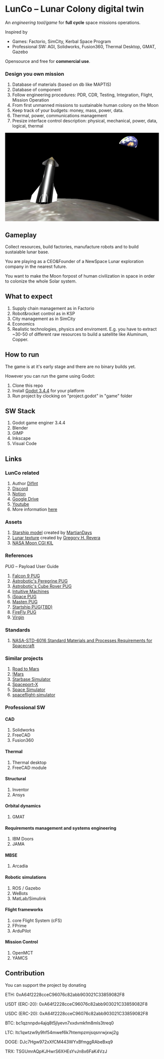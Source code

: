 # LunCo – Lunar Colony digital twin
An *engineering tool/game* for **full cycle** space missions operations. 

Inspired by 

* Games: Factorio, SimCity, Kerbal Space Program 
* Professional SW: AGI, Solidworks, Fusion360, Thermal Desktop, GMAT, Gazebo

Opensource and free for **commercial use**.

### Design you own mission ###

1. Database of materials (based on db like MAPTIS)
2. Database of component
3. Follow engineering procedures: PDR, CDR, Testing, Integration, Flight, Mission Operation
4. From first unmanned missions to sustainable human colony on the Moon
5. Keep track of your budgets: money, mass, power, data.
6. Thermal, power, communications management
7. Presize interface control description: physical, mechanical, power, data, logical, thermal

![Second screenshot](docs/assets/second_screenshot.jpg "Second screenshot")

## Gameplay
Collect resources, build factories, manufacture robots and to build sustaiable lunar base.

You are playing as a CEO&Founder of a NewSpace Lunar exploration company in the nearest future. 

You want to make the Moon forpost of human civilization in space in order to colonize the whole Solar system.

## What to expect
1. Supply chain management as in Factorio
2. Robot&rocket control as in KSP
3. City management as in SimCity
4. Economics
5. Realistic technologies, physics and enviroment. E.g. you have to extract ~30-50 of different raw resources to build a satellite like Aluminum, Copper.

## How to run
The game is at it's early stage and there are no binary builds yet. 

However you can run the game using Godot:
1. Clone this repo
2. Install [Godot 3.4.4](https://downloads.tuxfamily.org/godotengine/3.4.4/) for your platform
3. Run project by clocking on "project.godot" in "game" folder

## SW Stack
1. Godot game enginer 3.4.4
2. Blender
3. GIMP
4. Inkscape
5. Visual Code

## Links

### LunCo related
1. Author [DifInt](https://twitter.com/_Difint_)
2. [Discord](https://discord.gg/Hgc6tHmhCa)
3. [Notion](https://www.notion.so/invite/ff7a7dc226d4184c6fb77b1899d6672381be7e44)
4. [Google Drive](https://drive.google.com/drive/folders/1mYNLdYOaw__OIb7OGDZiuHmbZZAJFA7M?usp=sharing)
5. [Youtube](https://www.youtube.com/channel/UCwGFDDQcNSdXA5NxRtNbWYg/videos)
6. More information [here](https://bit.ly/3vNdfKE)

### Assets
1. [Starship model](assets/spacex-starship) created by [MartianDays](https://sketchfab.com/3d-models/spacex-starship-a8a0b69f776841a1a465cd9fb3762fd2)
2. [Lunar texture](assets/FullMoon2010.jpg) created by [Gregory H. Revera](https://en.wikipedia.org/wiki/Moon#/media/File:FullMoon2010.jpg)
3. [NASA Moon CGI KIL](https://svs.gsfc.nasa.gov/4720)

### References
*PUG* – Payload User Guide

1. [Falcon 9 PUG](https://www.spacex.com/media/falcon-users-guide-2021-09.pdf)
2. [Astrobotic's Peregrine PUG](https://www.astrobotic.com/wp-content/uploads/2022/01/PUGLanders_011222.pdf)
3. [Astrobotic's Cube Rover PUG](https://www.astrobotic.com/wp-content/uploads/2021/07/CubeRover-Payload-Users-Guide-v1.7.pdf)
4. [Intuitive Machines](https://www.intuitivemachines.com/)
5. [iSpace PUG](https://www.mach5lowdown.com/wp-content/uploads/PUG/ispace_PayladUserGuide_v2_202001.pdf)
6. [Masten PUG](https://explorers.larc.nasa.gov/2019APSMEX/MO/pdf_files/Masten%20Lunar%20Delivery%20Service%20Payload%20Users%20Guide%20Rev%201.0%202019.2.4.pdf)
7. [Startship PUG(TBD)]()
8. [FireFly PUG](https://westeastspace.com/wp-content/uploads/2019/08/Firefly-Aerospace-Payload-Users-Guide.pdf)
9. [Virgin](https://virginorbit.com/wp-content/uploads/2020/09/LauncherOne-Service-Guide-August-2020.pdf)

### Standards
1. [NASA-STD-6016 Standard Materials and Processes Requirements for Spacecraft](https://standards.nasa.gov/standard/nasa/nasa-std-6016)

### Similar projects
1. [Road to Mars](https://roadtomars.page/)
2. [!Mars](https://marsisflat.space/)
3. [Starbase Simulator](https://ashtorak.itch.io/starbase-simulator)
4. [Spaceport-X](https://www.indiedb.com/games/spaceport-x)
5. [Space Simulator](https://store.steampowered.com/app/529060/Space_Simulator/)
6. [spaceflight-simulator](http://spaceflight-simulator.webflow.io/#videos)

### Professional SW

#### CAD
1. Solidworks
2. FreeCAD
3. Fusion360 
   
#### Thermal
1. Thermal desktop
2. FreeCAD module

#### Structural
1. Inventor
2. Ansys

#### Orbital dynamics
1. GMAT

#### Requirements management and systems engineering
1. IBM Doors
2. JAMA

#### MBSE
1. Arcadia

#### Robotic simulations
1. ROS / Gazebo
2. WeBots
3. MatLab/Simulink

#### Flight frameworks
1. core Flight System (cFS)
2. FPrime
3. ArduPilot

#### Mission Control
1. OpenMCT
2. YAMCS

## Contribution
You can support the project by donating

ETH: 0xA64f2228cceC96076c82abb903021C33859082F8

USDT (ERC-20): 0xA64f2228cceC96076c82abb903021C33859082F8

USDC (ERC-20): 0xA64f2228cceC96076c82abb903021C33859082F8

BTC: bc1qznnpdv4ajq8t5jlyevn7xxdvmkfm8mls3treq0

LTC: ltc1qwtzw9y9hf54mwef6k7htempzmjsqsnrwjxwj2g

DOGE: DJc7Hgw972xXfCM443WYxBfmggRAbeBxq9

TRX: TSGUmrAQpKJHwrS6XHEsYvJn8x6FaK4VzJ
